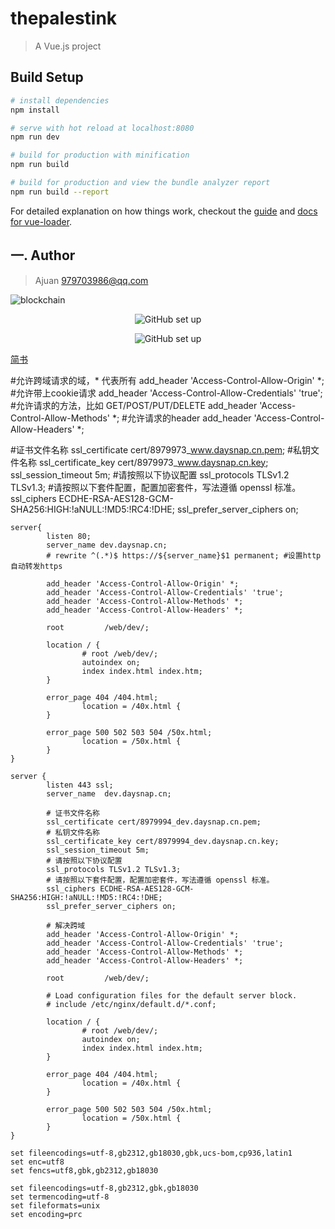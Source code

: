 # thepalestink

> A Vue.js project

## Build Setup

``` bash
# install dependencies
npm install

# serve with hot reload at localhost:8080
npm run dev

# build for production with minification
npm run build

# build for production and view the bundle analyzer report
npm run build --report
```

For detailed explanation on how things work, checkout the [guide](http://vuejs-templates.github.io/webpack/) and [docs for vue-loader](http://vuejs.github.io/vue-loader).



## 一. Author

> Ajuan <979703986@qq.com>

![blockchain](https://ss0.bdstatic.com/70cFvHSh_Q1YnxGkpoWK1HF6hhy/it/u=702257389,1274025419&fm=27&gp=0.jpg "区块链")

<center>

![GitHub set up](http://zh.mweb.im/asset/img/set-up-git.gif "图片Title")

![GitHub set up](/static/images/zp-icon.png "图片Title")

</center>

[简书](http://jianshu.com)

#允许跨域请求的域，* 代表所有
add_header 'Access-Control-Allow-Origin' *;
#允许带上cookie请求
add_header 'Access-Control-Allow-Credentials' 'true';
#允许请求的方法，比如 GET/POST/PUT/DELETE
add_header 'Access-Control-Allow-Methods' *;
#允许请求的header
add_header 'Access-Control-Allow-Headers' *;


#证书文件名称
ssl_certificate cert/8979973_www.daysnap.cn.pem;
#私钥文件名称
ssl_certificate_key cert/8979973_www.daysnap.cn.key;
ssl_session_timeout 5m;
#请按照以下协议配置
ssl_protocols TLSv1.2 TLSv1.3;
#请按照以下套件配置，配置加密套件，写法遵循 openssl 标准。
ssl_ciphers ECDHE-RSA-AES128-GCM-SHA256:HIGH:!aNULL:!MD5:!RC4:!DHE;
ssl_prefer_server_ciphers on;


```
server{
        listen 80;
        server_name dev.daysnap.cn;
        # rewrite ^(.*)$ https://${server_name}$1 permanent; #设置http自动转发https

        add_header 'Access-Control-Allow-Origin' *;
        add_header 'Access-Control-Allow-Credentials' 'true';
        add_header 'Access-Control-Allow-Methods' *;
        add_header 'Access-Control-Allow-Headers' *;

        root         /web/dev/;

        location / {
                # root /web/dev/;
                autoindex on;
                index index.html index.htm;
        }

        error_page 404 /404.html;
                location = /40x.html {
        }

        error_page 500 502 503 504 /50x.html;
                location = /50x.html {
        }
}

server {
        listen 443 ssl;
        server_name  dev.daysnap.cn;

        # 证书文件名称
        ssl_certificate cert/8979994_dev.daysnap.cn.pem;
        # 私钥文件名称
        ssl_certificate_key cert/8979994_dev.daysnap.cn.key;
        ssl_session_timeout 5m;
        # 请按照以下协议配置
        ssl_protocols TLSv1.2 TLSv1.3;
        # 请按照以下套件配置，配置加密套件，写法遵循 openssl 标准。
        ssl_ciphers ECDHE-RSA-AES128-GCM-SHA256:HIGH:!aNULL:!MD5:!RC4:!DHE;
        ssl_prefer_server_ciphers on;

        # 解决跨域
        add_header 'Access-Control-Allow-Origin' *;
        add_header 'Access-Control-Allow-Credentials' 'true';
        add_header 'Access-Control-Allow-Methods' *;
        add_header 'Access-Control-Allow-Headers' *;

        root         /web/dev/;

        # Load configuration files for the default server block.
        # include /etc/nginx/default.d/*.conf;

        location / {
                # root /web/dev/;
                autoindex on;
                index index.html index.htm;
        }

        error_page 404 /404.html;
                location = /40x.html {
        }

        error_page 500 502 503 504 /50x.html;
                location = /50x.html {
        }
}
```


```
set fileencodings=utf-8,gb2312,gb18030,gbk,ucs-bom,cp936,latin1
set enc=utf8
set fencs=utf8,gbk,gb2312,gb18030

set fileencodings=utf-8,gb2312,gbk,gb18030
set termencoding=utf-8
set fileformats=unix
set encoding=prc
```
